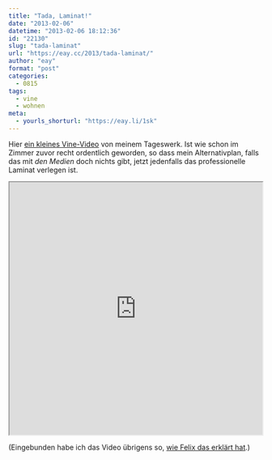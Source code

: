 ```yaml
---
title: "Tada, Laminat!"
date: "2013-02-06"
datetime: "2013-02-06 18:12:36"
id: "22130"
slug: "tada-laminat"
url: "https://eay.cc/2013/tada-laminat/"
author: "eay"
format: "post"
categories:
  - 0815
tags:
  - vine
  - wohnen
meta:
  - yourls_shorturl: "https://eay.li/1sk"
---
```


Hier [ein kleines Vine-Video](http://vine.co/v/bnngIAVw0rZ) von meinem Tageswerk. Ist wie schon im Zimmer zuvor recht ordentlich geworden, so dass mein Alternativplan, falls das mit _den Medien_ doch nichts gibt, jetzt jedenfalls das professionelle Laminat verlegen ist.

<iframe seamless="" src="https://vine.co/v/bnngIAVw0rZ/card" width="500" height="500"></iframe>

(Eingebunden habe ich das Video übrigens so, [wie Felix das erklärt hat](http://wirres.net/article/articleview/6622/1/6/).)

